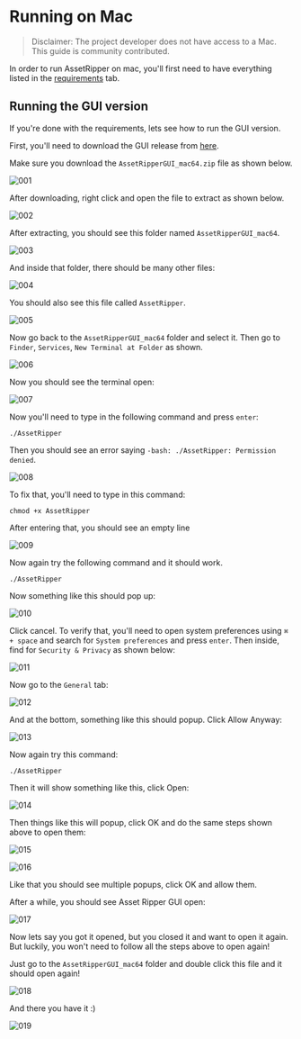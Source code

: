 # Running on Mac

> Disclaimer: The project developer does not have access to a Mac. This guide is community contributed.

In order to run AssetRipper on mac, you'll first need to have everything listed in the [requirements](https://assetripper.github.io/AssetRipper/articles/Requirements.html) tab.

## Running the GUI version
If you're done with the requirements, lets see how to run the GUI version.

First, you'll need to download the GUI release from [here](https://github.com/AssetRipper/AssetRipper/releases).

Make sure you download the `AssetRipperGUI_mac64.zip` file as shown below.

![001](images/RunningOnMac/001.png)

After downloading, right click and open the file to extract as shown below.

![002](images/RunningOnMac/002.png)

After extracting, you should see this folder named `AssetRipperGUI_mac64`.

![003](images/RunningOnMac/003.png)

And inside that folder, there should be many other files:

![004](images/RunningOnMac/004.png)

You should also see this file called `AssetRipper`.

![005](images/RunningOnMac/005.png)

Now go back to the `AssetRipperGUI_mac64` folder and select it. Then go to `Finder`, `Services`, `New Terminal at Folder` as shown.

![006](images/RunningOnMac/006.png)

Now you should see the terminal open:

![007](images/RunningOnMac/007.png)

Now you'll need to type in the following command and press `enter`:

```
./AssetRipper
```

Then you should see an error saying `-bash: ./AssetRipper: Permission denied`.

![008](images/RunningOnMac/008.png)

To fix that, you'll need to type in this command:

```
chmod +x AssetRipper
```
After entering that, you should see an empty line

![009](images/RunningOnMac/009.png)

Now again try the following command and it should work.

```
./AssetRipper
```

Now something like this should pop up:

![010](images/RunningOnMac/010.png)

Click cancel. To verify that, you'll need to open system preferences using `⌘ + space` and search for `System preferences` and press `enter`. Then inside, find for `Security & Privacy` as shown below:

![011](images/RunningOnMac/011.png)

Now go to the `General` tab:

![012](images/RunningOnMac/012.png)

And at the bottom, something like this should popup. Click Allow Anyway:

![013](images/RunningOnMac/013.png)

Now again try this command:

```
./AssetRipper
```

Then it will show something like this, click Open:

![014](images/RunningOnMac/014.png)

Then things like this will popup, click OK and do the same steps shown above to open them:

![015](images/RunningOnMac/015.png)

![016](images/RunningOnMac/016.png)

Like that you should see multiple popups, click OK and allow them.

After a while, you should see Asset Ripper GUI open:

![017](images/RunningOnMac/017.png)

Now lets say you got it opened, but you closed it and want to open it again. But luckily, you won't need to follow all the steps above to open again!

Just go to the `AssetRipperGUI_mac64` folder and double click this file and it should open again!

![018](images/RunningOnMac/018.png)

And there you have it :)

![019](images/RunningOnMac/019.png)
